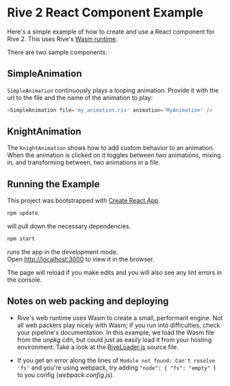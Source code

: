 # Rive 2 React Component Example

Here's a simple example of how to create and use a React component for Rive 2. This uses Rive's [Wasm runtime](https://github.com/rive-app/rive-wasm).

There are two sample components:

## SimpleAnimation

`SimpleAnimation` continuously plays a looping animation. Provide it with the url to the file and the name of the animation to play:

```js
<SimpleAnimation file='my_animation.riv' animation='MyAnimation' />
```

## KnightAnimation

The `KnightAnimation` shows how to add custom behavior to an animation. When the animation is clicked on it toggles between two animations, mixing in, and transforming between, two animations in a file.

## Running the Example

This project was bootstrapped with [Create React App](https://github.com/facebook/create-react-app).

```js
npm update
```
will pull down the necessary dependencies.

```js
npm start
```
runs the app in the development mode.\
Open [http://localhost:3000](http://localhost:3000) to view it in the browser.

The page will reload if you make edits and you will also see any lint errors in the console.

## Notes on web packing and deploying

* Rive's web runtime uses Wasm to create a small, performant engine. Not all web packers play nicely with Wasm; if you run into difficulties, check your pipeline's documentation. In this example, we load the Wasm file from the *unpkg* cdn, but could just as easily load it from your hosting environment. Take a look at the [RiveLoader.js](https://github.com/alxgibsn/rive-examples-react/blob/main/src/RiveLoader.js) source file. 

* If you get an error along the lines of ```Module not found: Can't resolve 'fs'``` and you're using webpack, try adding ```"node": { "fs": "empty" }``` to you config (*webpack.config.js*).